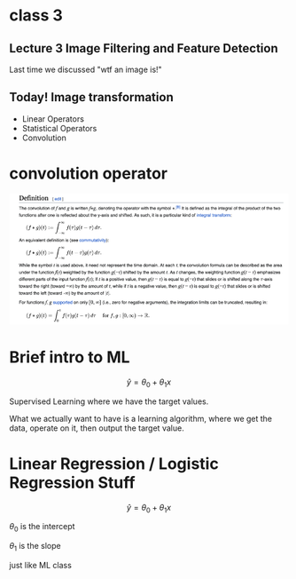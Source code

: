 # class 3

## Lecture 3 Image Filtering and Feature Detection

Last time we discussed "wtf an image is!"

## Today!  Image transformation


* Linear Operators
* Statistical Operators
* Convolution


# convolution operator

![img.png](img.png)


# Brief intro to ML



$$ \hat{y} = \theta_0 + \theta_1 x $$

Supervised Learning where we have the target values.

What we actually want to have is a learning algorithm, where we get the data, operate on it,
then output the target value.

# Linear Regression / Logistic Regression Stuff

$$ \hat{y} = \theta_0 + \theta_1 x $$

$\theta_0$ is the intercept

$\theta_1$ is the slope

just like ML class

